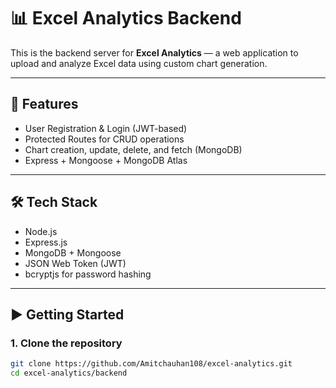# 📊 Excel Analytics Backend

This is the backend server for **Excel Analytics** — a web application to upload and analyze Excel data using custom chart generation.

---

## 🚀 Features

- User Registration & Login (JWT-based)
- Protected Routes for CRUD operations
- Chart creation, update, delete, and fetch (MongoDB)
- Express + Mongoose + MongoDB Atlas

---

## 🛠️ Tech Stack

- Node.js
- Express.js
- MongoDB + Mongoose
- JSON Web Token (JWT)
- bcryptjs for password hashing

---

## ▶️ Getting Started

### 1. Clone the repository

```bash
git clone https://github.com/Amitchauhan108/excel-analytics.git
cd excel-analytics/backend
